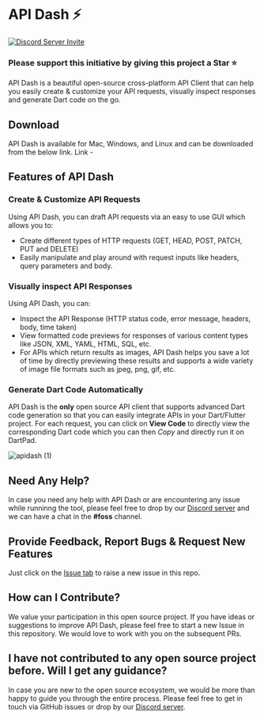 # API Dash ⚡️

[![Discord Server Invite](https://img.shields.io/badge/DISCORD-JOIN%20SERVER-5663F7?style=for-the-badge&logo=discord&logoColor=white)](https://bit.ly/heyfoss)

### Please support this initiative by giving this project a Star ⭐️

API Dash is a beautiful open-source cross-platform API Client that can help you easily create & customize your API requests, visually inspect responses and generate Dart code on the go.

## Download
API Dash is available for Mac, Windows, and Linux and can be downloaded from the below link.
Link - 

## Features of API Dash

### Create & Customize API Requests
Using API Dash, you can draft API requests via an easy to use GUI which allows you to:
- Create different types of HTTP requests (GET, HEAD, POST, PATCH, PUT and DELETE)
- Easily manipulate and play around with request inputs like headers, query parameters and body.


### Visually inspect API Responses
Using API Dash, you can:
- Inspect the API Response (HTTP status code, error message, headers, body, time taken)
- View formatted code previews for responses of various content types like JSON, XML, YAML, HTML, SQL, etc.
- For APIs which return results as images, API Dash helps you save a lot of time by directly previewing these results and supports a wide variety of image file formats such as jpeg, png, gif, etc. 


### Generate Dart Code Automatically
API Dash is the **only** open source API client that supports advanced Dart code generation so that you can easily integrate APIs in your Dart/Flutter project.
For each request, you can click on **View Code** to directly view the corresponding Dart code which you can then *Copy* and directly run it on DartPad.


![apidash (1)](https://user-images.githubusercontent.com/1382619/222961170-ae45c4b8-2f23-4308-9d90-3a8af237a673.png)

## Need Any Help?

In case you need any help with API Dash or are encountering any issue while runninng the tool, please feel free to drop by our [Discord server](https://bit.ly/heyfoss) and we can have a chat in the **#foss** channel.

## Provide Feedback, Report Bugs & Request New Features

Just click on the [Issue tab](https://github.com/foss42/api-dash/issues) to raise a new issue in this repo.

## How can I Contribute?

We value your participation in this open source project. If you have ideas or suggestions to improve API Dash, please feel free to start a new Issue in this repository. We would love to work with you on the subsequent PRs. 

## I have not contributed to any open source project before. Will I get any guidance?

In case you are new to the open source ecosystem, we would be more than happy to guide you through the entire process. Please feel free to get in touch via GitHub issues or drop by our [Discord server](https://bit.ly/heyfoss).
